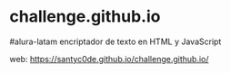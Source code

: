 # challenge.github.io
#alura-latam
encriptador de texto en HTML y JavaScript

web:
https://santyc0de.github.io/challenge.github.io/
